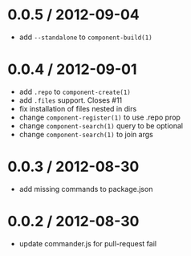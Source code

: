 
0.0.5 / 2012-09-04 
==================

  * add `--standalone` to `component-build(1)`

0.0.4 / 2012-09-01 
==================

  * add `.repo` to `component-create(1)`
  * add `.files` support. Closes #11
  * fix installation of files nested in dirs
  * change `component-register(1)` to use .repo prop
  * change `component-search(1)` query to be optional
  * change `component-search(1)` to join args

0.0.3 / 2012-08-30 
==================

  * add missing commands to package.json

0.0.2 / 2012-08-30 
==================

  * update commander.js for pull-request fail
